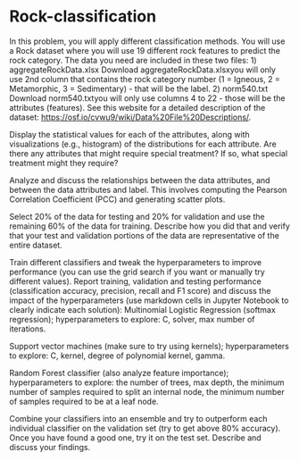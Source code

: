 # Rock-classification

In this problem, you will apply different classification methods. You will use a Rock dataset where you will use 19 different rock features to predict the rock category. The data you need are included in these two files: 1) aggregateRockData.xlsx Download aggregateRockData.xlsxyou will only use 2nd column that contains the rock category number (1 = Igneous, 2 = Metamorphic, 3 = Sedimentary) - that will be the label. 2) norm540.txt  Download norm540.txtyou will only use columns 4 to 22 - those will be the attributes (features). See this website for a detailed description of the dataset: https://osf.io/cvwu9/wiki/Data%20File%20Descriptions/. 

Display the statistical values for each of the attributes, along with visualizations (e.g., histogram) of the distributions for each attribute. Are there any attributes that might require special treatment? If so, what special treatment might they require?

Analyze and discuss the relationships between the data attributes, and between the data attributes and label. This involves computing the Pearson Correlation Coefficient (PCC) and generating scatter plots.

Select 20% of the data for testing and 20% for validation and use the remaining 60% of the data for training. Describe how you did that and verify that your test and validation portions of the data are representative of the entire dataset.

Train different classifiers and tweak the hyperparameters to improve performance (you can use the grid search if you want or manually try different values). Report training, validation and testing performance (classification accuracy, precision, recall and F1 score) and discuss the impact of the hyperparameters (use markdown cells in Jupyter Notebook to clearly indicate each solution):
Multinomial Logistic Regression (softmax regression); hyperparameters to explore: C, solver, max number of iterations.

Support vector machines (make sure to try using kernels); hyperparameters to explore: C, kernel, degree of polynomial kernel, gamma.  

Random Forest classifier (also analyze feature importance); hyperparameters to explore: the number of trees, max depth, the minimum number of samples required to split an internal node, the minimum number of samples required to be at a leaf node.

Combine your classifiers into an ensemble and try to outperform each individual classifier on the validation set (try to get above 80% accuracy). Once you have found a good one, try it on the test set. Describe and discuss your findings.




